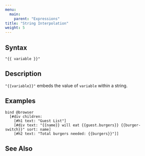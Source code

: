 ```yaml
---
menu:
  main:
    parent: "Expressions"
title: "String Interpolation"
weight: 5
---
```


## Syntax

```eve 
"{{ variable }}"
```

## Description

`"{{variable}}"` embeds the value of `variable` within a string.

## Examples

```eve
bind @browser
  [#div children:
    [#h1 text: "Guest List"]
    [#div text: "{{name}} will eat {{guest.burgers}} {{burger-switch}}" sort: name]
    [#h2 text: "Total burgers needed: {{burgers}}"]]
```

## See Also